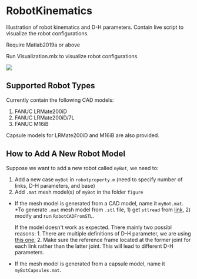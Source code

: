 # RobotKinematics
Illustration of robot kinematics and D-H parameters. Contain live script to visualize the robot configurations.

Require Matlab2019a or above

Run Visualization.mlx to visualize robot configurations.

![](https://github.com/changliuliu/RobotKinematics/blob/master/illustration.png)

## Supported Robot Types

Currently contain the following CAD models:
1. FANUC LRMate200iD
2. FANUC LRMate200iD/7L
3. FANUC M16iB

Capsule models for LRMate200iD and M16iB are also provided.

## How to Add A New Robot Model

Suppose we want to add a new robot called `myBot`, we need to:
1. Add a new case `myBot` in ```robotproperty.m``` (need to specify number of links, D-H parameters, and base)
2. Add `.mat` mesh model(s) of `myBot` in the folder ```figure```

* If the mesh model is generated from a CAD model, name it `myBot.mat`. *To generate `.mat` mesh model from `.stl` file, 1) get `stlread` from [link](https://www.mathworks.com/matlabcentral/fileexchange/29906-binary-stl-file-reader), 2) modify and run `RobotCADFromSTL`. 

    If the model doesn't work as expected. There mainly two possibl reasons: 1. There are multiple definitions of D-H parameter, we are using [this one](https://en.wikipedia.org/wiki/Denavit%E2%80%93Hartenberg_parameters#Denavit%E2%80%93Hartenberg_matrix); 2. Make sure the reference frame located at the former joint for each link rather than the latter joint. This will lead to different D-H parameters.

* If the mesh model is generated from a capsule model, name it `myBotCapsules.mat`.